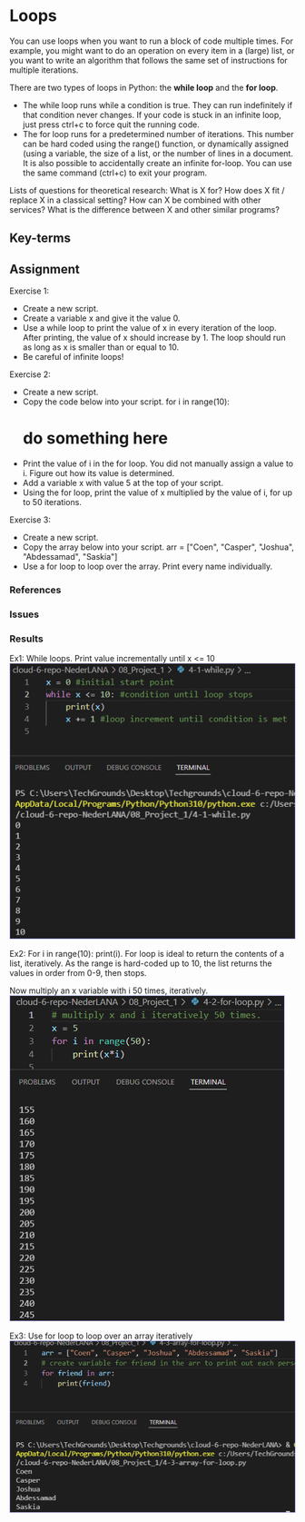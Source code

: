 # Loops

You can use loops when you want to run a block of code multiple times. For example, you might want to do an operation on every item in a (large) list, or you want to write an algorithm that follows the same set of instructions for multiple iterations.

There are two types of loops in Python: the **while loop** and the **for loop**.
* The while loop runs while a condition is true. They can run indefinitely if that condition never changes. If your code is stuck in an infinite loop, just press ctrl+c to force quit the running code.
* The for loop runs for a predetermined number of iterations. This number can be hard coded using the range() function, or dynamically assigned (using a variable, the size of a list, or the number of lines in a document. It is also possible to accidentally create an infinite for-loop. You can use the same command (ctrl+c) to exit your program.

Lists of questions for theoretical research:
What is X for?
How does X fit / replace X in a classical setting?
How can X be combined with other services?
What is the difference between X and other similar programs?



## Key-terms


## Assignment
Exercise 1:
- Create a new script.
- Create a variable x and give it the value 0.
- Use a while loop to print the value of x in every iteration of the loop. After printing, the value of x should increase by 1. The loop should run as long as x is smaller than or equal to 10.
- Be careful of infinite loops!

Exercise 2: 
- Create a new script.
- Copy the code below into your script.
    for i in range(10):    
    # do something here
- Print the value of i in the for loop. You did not manually assign a value to i. Figure out how its value is determined.
- Add a variable x with value 5 at the top of your script.
- Using the for loop, print the value of x multiplied by the value of i, for up to 50 iterations.

Exercise 3:
- Create a new script.
- Copy the array below into your script.
arr = ["Coen", "Casper", "Joshua", "Abdessamad", "Saskia"]
- Use a for loop to loop over the array. Print every name individually.


### References


### Issues


### Results

Ex1: While loops. Print value incrementally until x <= 10
![](../00_includes/wk08/4-ex1.png)

Ex2: For i in range(10): print(i). For loop is ideal to return the contents of a list, iteratively. As the range is hard-coded up to 10, the list returns the values in order from 0-9, then stops.

Now multiply an x variable with i 50 times, iteratively.
![](../00_includes/wk08/4-ex2.png)

Ex3: Use for loop to loop over an array iteratively
![](../00_includes/wk08/4-ex3.png)